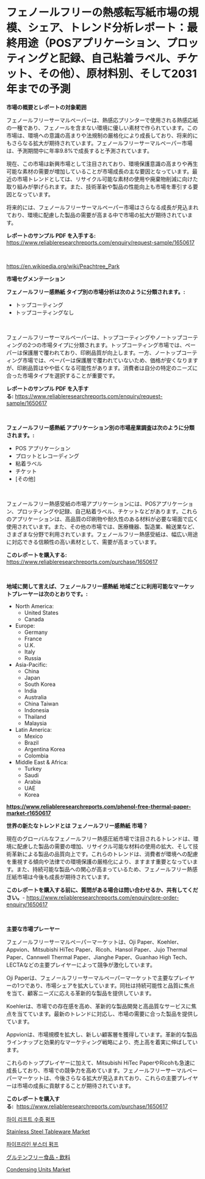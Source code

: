 <p><h1>フェノールフリーの熱感転写紙市場の規模、シェア、トレンド分析レポート：最終用途（POSアプリケーション、プロッティングと記録、自己粘着ラベル、チケット、その他）、原材料別、そして2031年までの予測</h1></p><p><strong>市場の概要とレポートの対象範囲</strong></p>
<p><p>フェノールフリーサーマルペーパーは、熱感応プリンターで使用される熱感応紙の一種であり、フェノールを含まない環境に優しい素材で作られています。この市場は、環境への意識の高まりや法規制の厳格化により成長しており、将来的にもさらなる拡大が期待されています。フェノールフリーサーマルペーパー市場は、予測期間中に年率9.8%で成長すると予測されています。</p><p>現在、この市場は新興市場として注目されており、環境保護意識の高まりや再生可能な素材の需要が増加していることが市場成長の主な要因となっています。最近の市場トレンドとしては、リサイクル可能な素材の使用や廃棄物削減に向けた取り組みが挙げられます。また、技術革新や製品の性能向上も市場を牽引する要因となっています。</p><p>将来的には、フェノールフリーサーマルペーパー市場はさらなる成長が見込まれており、環境に配慮した製品の需要が高まる中で市場の拡大が期待されています。</p></p>
<p><strong>レポートのサンプル PDF を入手する:</strong> <a href="https://www.reliableresearchreports.com/enquiry/request-sample/1650617">https://www.reliableresearchreports.com/enquiry/request-sample/1650617</a></p>
<p>&nbsp;</p>
<p><a href="https://en.wikipedia.org/wiki/Peachtree_Park">https://en.wikipedia.org/wiki/Peachtree_Park</a></p>
<p><strong>市場セグメンテーション</strong></p>
<p><strong>フェノールフリー感熱紙 タイプ別の市場分析は次のように分類されます。:</strong></p>
<p><ul><li>トップコーティング</li><li>トップコーティングなし</li></ul></p>
<p>&nbsp;</p>
<p><p>フェノールフリーサーマルペーパーは、トップコーティングやノートップコーティングの2つの市場タイプに分類されます。トップコーティング市場では、ペーパーは保護層で覆われており、印刷品質が向上します。一方、ノートップコーティング市場では、ペーパーは保護層で覆われていないため、価格が安くなりますが、印刷品質はやや低くなる可能性があります。消費者は自分の特定のニーズに合った市場タイプを選択することが重要です。</p></p>
<p><strong>レポートのサンプル PDF を入手する:</strong>&nbsp;<a href="https://www.reliableresearchreports.com/enquiry/request-sample/1650617">https://www.reliableresearchreports.com/enquiry/request-sample/1650617</a></p>
<p>&nbsp;</p>
<p><strong> フェノールフリー感熱紙 アプリケーション別の市場産業調査は次のように分類されます。:</strong></p>
<p><ul><li>POS アプリケーション</li><li>プロットとレコーディング</li><li>粘着ラベル</li><li>チケット</li><li>[その他]</li></ul></p>
<p>&nbsp;</p>
<p><p>フェノールフリー熱感受紙の市場アプリケーションには、POSアプリケーション、プロッティングや記録、自己粘着ラベル、チケットなどがあります。これらのアプリケーションは、高品質の印刷物や耐久性のある材料が必要な場面で広く使用されています。また、その他の市場では、医療機器、製造業、輸送業など、さまざまな分野で利用されています。フェノールフリー熱感受紙は、幅広い用途に対応できる信頼性の高い素材として、需要が高まっています。</p></p>
<p><strong>このレポートを購入する:</strong>&nbsp; <a href="https://www.reliableresearchreports.com/purchase/1650617">https://www.reliableresearchreports.com/purchase/1650617</a></p>
<p>&nbsp;</p>
<p><strong>地域に関して言えば、フェノールフリー感熱紙 地域ごとに利用可能なマーケットプレーヤーは次のとおりです。:</strong></p>
<p><ul>
    <li>
        North America:
        <ul>
            <li>United States</li>
            <li>Canada</li>
        </ul>
    </li>
    <li>
        Europe:
        <ul>
            <li>Germany</li>
            <li>France</li>
            <li>U.K.</li>
            <li>Italy</li>
            <li>Russia</li>
        </ul>
    </li>
    <li>
        Asia-Pacific:
        <ul>
            <li>China</li>
            <li>Japan</li>
            <li>South Korea</li>
            <li>India</li>
            <li>Australia</li>
            <li>China Taiwan</li>
            <li>Indonesia</li>
            <li>Thailand</li>
            <li>Malaysia</li>
        </ul>
    </li>
    <li>
        Latin America:
        <ul>
            <li>Mexico</li>
            <li>Brazil</li>
            <li>Argentina Korea</li>
            <li>Colombia</li>
        </ul>
    </li>
    <li>
        Middle East & Africa:
        <ul>
            <li>Turkey</li>
            <li>Saudi</li>
            <li>Arabia</li>
            <li>UAE</li>
            <li>Korea</li>
        </ul>
    </li>
    </ul></p>
<p><strong><a href="https://www.reliableresearchreports.com/phenol-free-thermal-paper-market-r1650617">https://www.reliableresearchreports.com/phenol-free-thermal-paper-market-r1650617</a></strong>&nbsp;</p>
<p><strong>世界の新たなトレンドとは フェノールフリー感熱紙 市場？</strong></p>
<p><p>現在のグローバルなフェノールフリー熱感圧紙市場で注目されるトレンドは、環境に配慮した製品の需要の増加、リサイクル可能な材料の使用の拡大、そして技術革新による製品の品質向上です。これらのトレンドは、消費者が環境への配慮を重視する傾向や法律での環境保護の厳格化により、ますます重要となっています。また、持続可能な製品への関心が高まっているため、フェノールフリー熱感圧紙市場は今後も成長が期待されています。</p></p>
<p><strong>このレポートを購入する前に、質問がある場合は問い合わせるか、共有してください。</strong>- <a href="https://www.reliableresearchreports.com/enquiry/pre-order-enquiry/1650617">https://www.reliableresearchreports.com/enquiry/pre-order-enquiry/1650617</a></p>
<p>&nbsp;</p>
<p><strong>主要な市場プレーヤー</strong></p>
<p><p>フェノールフリーサーマルペーパーマーケットは、Oji Paper、Koehler、Appvion、Mitsubishi HiTec Paper、Ricoh、Hansol Paper、Jujo Thermal Paper、Cannwell Thermal Paper、Jianghe Paper、Guanhao High Tech、LECTAなどの主要プレイヤーによって競争が激化しています。</p><p>Oji Paperは、フェノールフリーサーマルペーパーマーケットで主要なプレイヤーの1つであり、市場シェアを拡大しています。同社は持続可能性と品質に焦点を当て、顧客ニーズに応える革新的な製品を提供しています。</p><p>Koehlerは、市場での存在感を高め、革新的な製品開発と高品質なサービスに焦点を当てています。最新のトレンドに対応し、市場の需要に合った製品を提供しています。</p><p>Appvionは、市場規模を拡大し、新しい顧客層を獲得しています。革新的な製品ラインナップと効果的なマーケティング戦略により、売上高を着実に伸ばしています。</p><p>これらのトッププレイヤーに加えて、Mitsubishi HiTec PaperやRicohも急速に成長しており、市場での競争力を高めています。フェノールフリーサーマルペーパーマーケットは、今後さらなる拡大が見込まれており、これらの主要プレイヤーは市場の成長に貢献することが期待されています。</p></p>
<p><strong>このレポートを購入する:</strong>&nbsp;&nbsp;<a href="https://www.reliableresearchreports.com/purchase/1650617">https://www.reliableresearchreports.com/purchase/1650617</a></p>
<p><p><a href="https://github.com/dollarearner151/Market-Research-Report-List-1/blob/main/9199921148785.md">하이 리프트 수중 펌프</a></p><p><a href="https://github.com/EveKerluke2023/Market-Research-Report-List-1/blob/main/stainless-steel-tableware-market.md">Stainless Steel Tableware Market</a></p><p><a href="https://github.com/Gregost89076vddcv/Market-Research-Report-List-1/blob/main/1092788148784.md">파이프라인 부스터 펌프</a></p><p><a href="https://github.com/nxboeu02965442/Market-Research-Report-List-2/blob/main/1501955140898.md">グルテンフリー食品・飲料</a></p><p><a href="https://issuu.com/reportprime-2/docs/condensing-units-market-size-2030.pptx">Condensing Units Market</a></p></p>